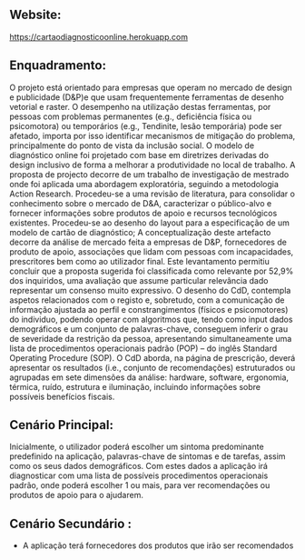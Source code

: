 ## Website:
https://cartaodiagnosticoonline.herokuapp.com

## Enquadramento: 
O projeto está orientado para empresas que operam no mercado de design e publicidade (D&P)e que usam frequentemente ferramentas de desenho vetorial e raster. O desempenho na utilização destas ferramentas, por pessoas com problemas permanentes (e.g., deficiência física ou psicomotora) ou temporários (e.g., Tendinite, lesão temporária) pode ser afetado, importa por isso identificar mecanismos de mitigação do problema, principalmente do ponto de vista da inclusão social. O modelo de diagnóstico online foi projetado com base em diretrizes derivadas do design inclusivo de forma a melhorar a produtividade no local de trabalho. A proposta de projecto decorre de um trabalho de investigação de mestrado onde foi aplicada uma abordagem exploratória, seguindo a metodologia Action Research. Procedeu-se a uma revisão de literatura, para consolidar o conhecimento sobre o mercado de D&A, caracterizar o público-alvo e fornecer informações sobre produtos de apoio e recursos tecnológicos existentes. Procedeu-se ao desenho do layout para a especificação de um modelo de cartão de diagnóstico; A conceptualização deste artefacto decorre da análise de mercado feita a empresas de D&P, fornecedores de produto de apoio, associações que lidam com pessoas com incapacidades, prescritores bem como ao utilizador final. Este levantamento permitiu concluir que a proposta sugerida foi classificada como relevante por 52,9% dos inquiridos, uma avaliação que assume particular relevância dado representar um consenso muito expressivo. O desenho do CdD, contempla aspetos relacionados com o registo e, sobretudo, com a comunicação de informação ajustada ao perfil e constrangimentos (físicos e psicomotores) do individuo, podendo operar com algoritmos que, tendo como input dados demográficos e um conjunto de palavras-chave, conseguem inferir o grau de severidade da restrição da pessoa, apresentando simultaneamente uma lista de procedimentos operacionais padrão (POP) – do inglês Standard Operating Procedure (SOP). O CdD aborda, na página de prescrição, deverá apresentar os resultados (i.e., conjunto de recomendações) estruturados ou agrupadas em sete dimensões da análise: hardware, software, ergonomia, térmica, ruído, estrutura e iluminação, incluindo informações sobre possíveis benefícios fiscais. 

## Cenário Principal:  
Inicialmente, o utilizador poderá escolher um sintoma predominante predefinido na aplicação, palavras-chave de sintomas e de tarefas, assim como os seus dados demográficos. Com estes dados a aplicação irá diagnosticar com uma lista de possíveis procedimentos operacionais padrão, onde poderá escolher 1 ou mais, para ver recomendações ou produtos de apoio para o ajudarem.  
 
 
## Cenário Secundário :  
-  A aplicação terá fornecedores dos produtos que irão ser recomendados
 
